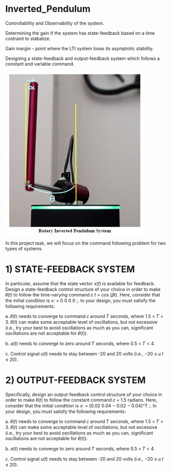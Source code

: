 # Inverted_Pendulum

Controllability and Observability of the system.<p>
Determining the gain if the system has state-feedback based on a time costraint to stabalize.<p>
Gain margin - point where the LTI system loses its asymptotic stability.<p>
Designing a state-feedback and output-feedback system which follows a constant and variable command.<p>
![ ](Images/Rotary%20inverted%20pendulum%20system.jpg)
  
In this project task, we will focus on the command following problem for two types of systems.<p>

# 1) STATE-FEEDBACK SYSTEM
In particular, assume that the state vector 𝑥(𝑡) is available for feedback. Design a state-feedback control structure of your choice in order to make 𝜃(𝑡) to follow the time-varying command 𝑐 𝑡 = cos (𝛽𝑡). Here, consider that the initial condition is 𝑥: = 0 0 0 0 ;. In your design, you must satisfy the following requirements:<p>
a. 𝜃(𝑡) needs to converge to command 𝑐 around 𝑇 seconds, where 1.5 < 𝑇 < 3. 𝜃(𝑡) can
make some acceptable level of oscillations, but not excessive (i.e., try your best to avoid
oscillations as much as you can, significant oscillations are not acceptable for 𝜃(𝑡)).<p>
b. 𝛼(𝑡) needs to converge to zero around 𝑇 seconds, where 0.5 < 𝑇 < 4.<p>
c. Control signal 𝑢(𝑡) needs to stay between -20 and 20 volts (i.e., −20 ≤ 𝑢 𝑡 ≤ 20).<p>

# 2) OUTPUT-FEEDBACK SYSTEM
Specifically, design an output-feedback control structure of your choice in order to make 𝜃(𝑡) to follow the constant command 𝑐 = 1.5 radians. Here, consider that the initial condition is 𝑥: = [0.02 0.04 − 0.02 − 0.04]^T ;. In your design, you must satisfy the following requirements:<p>
a. 𝜃(𝑡) needs to converge to command 𝑐 around 𝑇 seconds, where 1.5 < 𝑇 < 3. 𝜃(𝑡) can make some acceptable level of oscillations, but not excessive (i.e., try your best to avoid oscillations as much as you can, significant oscillations are not acceptable for 𝜃(𝑡)).<p>
b. 𝛼(𝑡) needs to converge to zero around 𝑇 seconds, where 0.5 < 𝑇 < 4.<p>
c. Control signal 𝑢(𝑡) needs to stay between -20 and 20 volts (i.e., −20 ≤ 𝑢 𝑡 ≤ 20).<p>
